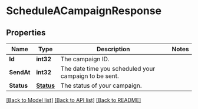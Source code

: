 # ScheduleACampaignResponse

## Properties

Name | Type | Description | Notes
------------ | ------------- | ------------- | -------------
**Id** | **int32** | The campaign ID. |
**SendAt** | **int32** | The date time you scheduled your campaign to be sent. |
**Status** | [**Status**](Status.md) | The status of your campaign. |

[[Back to Model list]](../README.md#documentation-for-models) [[Back to API list]](../README.md#documentation-for-api-endpoints) [[Back to README]](../README.md)



